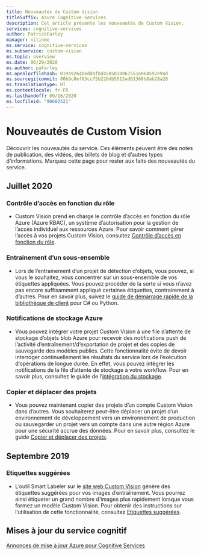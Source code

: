 ```yaml
---
title: Nouveautés de Custom Vision
titleSuffix: Azure Cognitive Services
description: Cet article présente les nouveautés de Custom Vision.
services: cognitive-services
author: PatrickFarley
manager: nitinme
ms.service: cognitive-services
ms.subservice: custom-vision
ms.topic: overview
ms.date: 06/29/2020
ms.author: pafarley
ms.openlocfilehash: 019a9264beddafbd4585810967551e064592e94d
ms.sourcegitcommit: 80b9c8ef63cc75b226db5513ad81368b8ab28a28
ms.translationtype: HT
ms.contentlocale: fr-FR
ms.lasthandoff: 09/16/2020
ms.locfileid: "90602521"
---
```

# <a name="whats-new-in-custom-vision"></a>Nouveautés de Custom Vision

Découvrir les nouveautés du service. Ces éléments peuvent être des notes de publication, des vidéos, des billets de blog et d’autres types d’informations. Marquez cette page pour rester aux faits des nouveautés du service.

## <a name="july-2020"></a>Juillet 2020

### <a name="role-based-access-control"></a>Contrôle d’accès en fonction du rôle

* Custom Vision prend en charge le contrôle d’accès en fonction du rôle Azure (Azure RBAC), un système d’autorisation pour la gestion de l’accès individuel aux ressources Azure. Pour savoir comment gérer l’accès à vos projets Custom Vision, consultez [Contrôle d’accès en fonction du rôle](./role-based-access-control.md).

### <a name="subset-training"></a>Entrainement d’un sous-ensemble

* Lors de l’entrainement d’un projet de détection d’objets, vous pouvez, si vous le souhaitez, vous concentrer sur un sous-ensemble de vos étiquettes appliquées. Vous pouvez procéder de la sorte si vous n’avez pas encore suffisamment appliqué certaines étiquettes, contrairement à d’autres. Pour en savoir plus, suivez le [guide de démarrage rapide de la bibliothèque de client](./quickstarts/object-detection.md) pour C# ou Python.

### <a name="azure-storage-notifications"></a>Notifications de stockage Azure

* Vous pouvez intégrer votre projet Custom Vision à une file d’attente de stockage d’objets blob Azure pour recevoir des notifications push de l’activité d’entraînement/d’exportation de projet et des copies de sauvegarde des modèles publiés. Cette fonctionnalité évite de devoir interroger continuellement les résultats du service lors de l’exécution d’opérations de longue durée. En effet, vous pouvez intégrer les notifications de la file d’attente de stockage à votre workflow. Pour en savoir plus, consultez le guide de l’[intégration du stockage](./storage-integration.md).

### <a name="copy-and-move-projects"></a>Copier et déplacer des projets

* Vous pouvez maintenant copier des projets d’un compte Custom Vision dans d’autres. Vous souhaiterez peut-être déplacer un projet d’un environnement de développement vers un environnement de production ou sauvegarder un projet vers un compte dans une autre région Azure pour une sécurité accrue des données. Pour en savoir plus, consultez le guide [Copier et déplacer des projets](./copy-move-projects.md).

## <a name="september-2019"></a>Septembre 2019

### <a name="suggested-tags"></a>Etiquettes suggérées

* L’outil Smart Labeler sur le [site web Custom Vision](https://www.customvision.ai/) génère des étiquettes suggérées pour vos images d’entraînement. Vous pourrez ainsi étiqueter un grand nombre d’images plus rapidement lorsque vous formez un modèle Custom Vision. Pour obtenir des instructions sur l’utilisation de cette fonctionnalité, consultez [Etiquettes suggérées](./suggested-tags.md).

## <a name="cognitive-service-updates"></a>Mises à jour du service cognitif

[Annonces de mise à jour Azure pour Cognitive Services](https://azure.microsoft.com/updates/?product=cognitive-services)